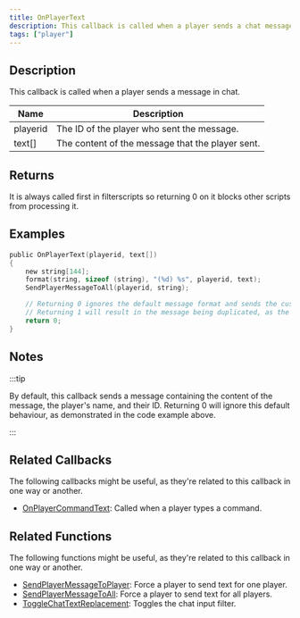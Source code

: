 ```yaml
---
title: OnPlayerText
description: This callback is called when a player sends a chat message.
tags: ["player"]
---
```


## Description

This callback is called when a player sends a message in chat.

| Name     | Description                                      |
| -------- | ------------------------------------------------ |
| playerid | The ID of the player who sent the message.       |
| text[]   | The content of the message that the player sent. |

## Returns

It is always called first in filterscripts so returning 0 on it blocks other scripts from processing it.

## Examples

```c
public OnPlayerText(playerid, text[])
{
    new string[144];
    format(string, sizeof (string), "(%d) %s", playerid, text);
    SendPlayerMessageToAll(playerid, string);

    // Returning 0 ignores the default message format and sends the custom one instead.
    // Returning 1 will result in the message being duplicated, as the default message will also be sent.
    return 0;
}
```

## Notes

<TipNPCCallbacks />

:::tip

By default, this callback sends a message containing the content of the message, the player's name, and their ID. Returning 0 will ignore this default behaviour, as demonstrated in the code example above.

:::

## Related Callbacks

The following callbacks might be useful, as they're related to this callback in one way or another.

- [OnPlayerCommandText](OnPlayerCommandText): Called when a player types a command.

## Related Functions

The following functions might be useful, as they're related to this callback in one way or another.

- [SendPlayerMessageToPlayer](../functions/SendPlayerMessageToPlayer): Force a player to send text for one player.
- [SendPlayerMessageToAll](../functions/SendPlayerMessageToAll): Force a player to send text for all players.
- [ToggleChatTextReplacement](../functions/ToggleChatTextReplacement): Toggles the chat input filter.
